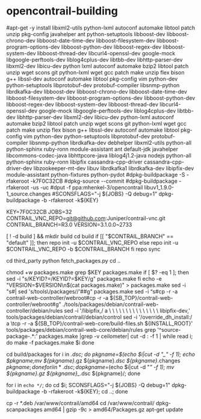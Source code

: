 # opencontrail-building


\#apt-get -y install libxml2-utils python-lxml autoconf automake libtool patch unzip pkg-config javahelper ant python-setuptools libboost-dev libboost-chrono-dev libboost-date-time-dev libboost-filesystem-dev libboost-program-options-dev libboost-python-dev libboost-regex-dev libboost-system-dev libboost-thread-dev libcurl4-openssl-dev google-mock libgoogle-perftools-dev liblog4cplus-dev libtbb-dev libhttp-parser-dev libxml2-dev libicu-dev python lxml autoconf automake bzip2 libtool patch unzip wget scons git python-lxml wget gcc patch make unzip flex bison g++ libssl-dev autoconf automake libtool pkg-config vim python-dev python-setuptools libprotobuf-dev protobuf-compiler libsnmp-python librdkafka-dev libboost-dev libboost-chrono-dev libboost-date-time-dev libboost-filesystem-dev libboost-program-options-dev libboost-python-dev libboost-regex-dev libboost-system-dev libboost-thread-dev libcurl4-openssl-dev google-mock libgoogle-perftools-dev liblog4cplus-dev libtbb-dev libhttp-parser-dev libxml2-dev libicu-dev python-lxml autoconf automake bzip2 libtool patch unzip wget scons git python-lxml wget gcc patch make unzip flex bison g++ libssl-dev autoconf automake libtool pkg-config vim python-dev python-setuptools libprotobuf-dev protobuf-compiler libsnmp-python librdkafka-dev debhelper libxml2-utils python-all python-sphinx ruby-ronn module-assistant ant default-jdk javahelper libcommons-codec-java libhttpcore-java liblog4j1.2-java nodejs python-all python-sphinx ruby-ronn libipfix cassandra-cpp-driver cassandra-cpp-driver-dev libzookeeper-mt-dev libuv librdkafka1 librdkafka-dev libipfix-dev module-assistant python-fixtures python-pydot
#dpkg-buildpackage -S -rfakeroot -k7F0C32CB
#dpkg-source --commit
#dpkg-buildpackage -rfakeroot -us -uc
#dput -f ppa:mhenkel-3/opencontrail libuv1_1.9.0-1_source.changes
#SCONSFLAGS="-j ${JOBS} -Q debug=1" dpkg-buildpackage -b -rfakeroot -k${KEY}


KEY=7F0C32CB
JOBS=32
CONTRAIL_VNC_REPO=git@github.com:Juniper/contrail-vnc.git
CONTRAIL_BRANCH=R3.0
VERSION=3.1.0.0~2733

[ ! -d build ] && mkdir build
cd build
if [[ "$CONTRAIL_BRANCH" == "default" ]]; then
     repo init -u $CONTRAIL_VNC_REPO
else
    repo init -u $CONTRAIL_VNC_REPO -b $CONTRAIL_BRANCH
fi
repo sync

cd third_party
python fetch_packages.py
cd ..

chmod +w packages.make
grep $KEY packages.make
if [ $? -eq 1 ]; then
  sed -i "s/KEYID?=/KEYID?=$KEY/g" packages.make
fi
echo -e "VERSION=$VERSION\n$(cat packages.make)" > packages.make
sed -i "s#| sed 's/tools\\\/packages//'##g" packages.make
sed -i “s#cp -r -a contrail-web-controller/webroot#cp -r -a \${SB_TOP}/contrail-web-controller/webroot#g” ./tools/packages/debian/contrail-web-controller/debian/rules
sed -i '/libipfix,/ a \ \ \ \ \ \ \ \ \ \ \ \ \ \ \ libipfix-dev,' tools/packages/debian/contrail/debian/control
sed -i '/override_dh_install:/ a \\tcp -r -a ${SB_TOP}\/contrail-web-core\/build-files.sh ${INSTALL_ROOT}' tools/packages/debian/contrail-web-core/debian/rules
grep '^source-package-.*:' packages.make |grep -v ceilometer| cut -d : -f 1 | while read i; do
    make -f packages.make $i
done

cd build/packages
for i in *.dsc; do pkgname=$(echo $i|cut -d "_" -f 1); echo $pkgname;mv ${pkgname}*.gz ${pkgname}*.dsc ${pkgname}*.changes ${pkgname}; done
for i in *.dsc; do pkgname=$(echo $i|cut -d "_" -f 1); mv ${pkgname}_*.gz ${pkgname}_*.dsc ${pkgname}/; done

for i in `echo */`; do cd $i;  SCONSFLAGS="-j ${JOBS} -Q debug=1" dpkg-buildpackage -b -rfakeroot -k${KEY}; cd ..; done

cp -r *.deb /var/www/contrail/amd64
cd /var/www/contrail/
dpkg-scanpackages amd64 | gzip -9c > amd64/Packages.gz
apt-get update
